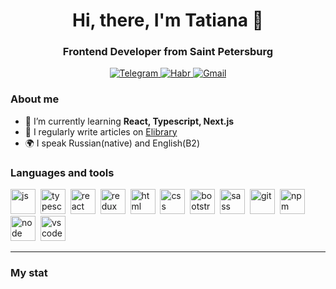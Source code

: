 <div id="header" align="center">
<h1>Hi, there, I'm Tatiana 👋</h1>
<h3>Frontend Developer from Saint Petersburg</h3>
</div>

<div id="socials" align="center" >
<a href="https://t.me/tatyanaPolonskaia">
<img src="https://img.shields.io/badge/Telegram-purple?style=for-the-badge&logo=telegram&logoColor=white" alt="Telegram"/>
</a>
<a href="https://habr.com/ru/users/Tatiana_Polonskaia/">
<img src="https://img.shields.io/badge/Habr-purple?style=for-the-badge&logo=habr&logoColor=white" alt="Habr"/>
</a>
<a href="mailto:tatiana.polonskaia@gmail.com">
<img src="https://img.shields.io/badge/Gmail-purple?style=for-the-badge&logo=gmail&logoColor=white" alt="Gmail"/>
</a>
</div>

### About me

- 🌱 I’m currently learning **React, Typescript, Next.js**
- 📝 I regularly write articles on [Elibrary](https://elibrary.ru)
- 🌍 I speak Russian(native) and English(B2)

### Languages and tools

<img src="https://cdn.jsdelivr.net/gh/devicons/devicon/icons/javascript/javascript-original.svg" title="js" width="40" height="40"/>&nbsp;
<img src="https://cdn.jsdelivr.net/gh/devicons/devicon/icons/typescript/typescript-original.svg" title="typescript" width="40" height="40"/>&nbsp;
<img src="https://cdn.jsdelivr.net/gh/devicons/devicon/icons/react/react-original.svg" title="react" width="40" height="40"/>&nbsp;
<img src="https://cdn.jsdelivr.net/gh/devicons/devicon/icons/redux/redux-original.svg" title="redux" width="40" height="40"/>&nbsp;
<img src="https://cdn.jsdelivr.net/gh/devicons/devicon/icons/html5/html5-original.svg" title="html" width="40" height="40"/>&nbsp;
<img src="https://cdn.jsdelivr.net/gh/devicons/devicon/icons/css3/css3-original.svg" title="css" width="40" height="40"/>&nbsp;
<img src="https://cdn.jsdelivr.net/gh/devicons/devicon/icons/bootstrap/bootstrap-plain.svg" title="bootstrap" width="40" height="40"/>&nbsp;
<img src="https://cdn.jsdelivr.net/gh/devicons/devicon/icons/sass/sass-original.svg" title="sass" width="40" height="40"/>&nbsp;
<img src="https://cdn.jsdelivr.net/gh/devicons/devicon/icons/git/git-plain.svg" title="git" width="40" height="40"/>&nbsp;
<img src="https://cdn.jsdelivr.net/gh/devicons/devicon/icons/npm/npm-original-wordmark.svg" title="npm" width="40" height="40"/>&nbsp;
<img src="https://cdn.jsdelivr.net/gh/devicons/devicon/icons/nodejs/nodejs-original.svg" title="node" width="40" height="40"/>&nbsp;
<img src="https://cdn.jsdelivr.net/gh/devicons/devicon/icons/vscode/vscode-original.svg" title="vscode" width="40" height="40"/>

---

### My stat

<div id="stat" align="center">
    <img src="https://github-profile-summary-cards.vercel.app/api/cards/profile-details?username=Tatiana-Polonskaya&theme=aura" alt=""/>
    <img src="https://github-profile-summary-cards.vercel.app/api/cards/most-commit-language?username=Tatiana-Polonskaya&theme=aura" alt=""/>
    <img src="https://github-profile-summary-cards.vercel.app/api/cards/productive-time?username=Tatiana-Polonskaya&theme=aura&utcOffset=3" alt=""/>

</div>
